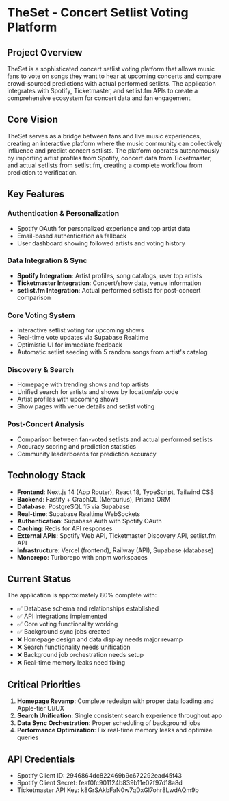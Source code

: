 # TheSet - Concert Setlist Voting Platform

## Project Overview

TheSet is a sophisticated concert setlist voting platform that allows music fans to vote on songs they want to hear at upcoming concerts and compare crowd-sourced predictions with actual performed setlists. The application integrates with Spotify, Ticketmaster, and setlist.fm APIs to create a comprehensive ecosystem for concert data and fan engagement.

## Core Vision

TheSet serves as a bridge between fans and live music experiences, creating an interactive platform where the music community can collectively influence and predict concert setlists. The platform operates autonomously by importing artist profiles from Spotify, concert data from Ticketmaster, and actual setlists from setlist.fm, creating a complete workflow from prediction to verification.

## Key Features

### Authentication & Personalization
- Spotify OAuth for personalized experience and top artist data
- Email-based authentication as fallback
- User dashboard showing followed artists and voting history

### Data Integration & Sync
- **Spotify Integration**: Artist profiles, song catalogs, user top artists
- **Ticketmaster Integration**: Concert/show data, venue information 
- **setlist.fm Integration**: Actual performed setlists for post-concert comparison

### Core Voting System
- Interactive setlist voting for upcoming shows
- Real-time vote updates via Supabase Realtime
- Optimistic UI for immediate feedback
- Automatic setlist seeding with 5 random songs from artist's catalog

### Discovery & Search
- Homepage with trending shows and top artists
- Unified search for artists and shows by location/zip code
- Artist profiles with upcoming shows
- Show pages with venue details and setlist voting

### Post-Concert Analysis
- Comparison between fan-voted setlists and actual performed setlists
- Accuracy scoring and prediction statistics
- Community leaderboards for prediction accuracy

## Technology Stack

- **Frontend**: Next.js 14 (App Router), React 18, TypeScript, Tailwind CSS
- **Backend**: Fastify + GraphQL (Mercurius), Prisma ORM
- **Database**: PostgreSQL 15 via Supabase
- **Real-time**: Supabase Realtime WebSockets
- **Authentication**: Supabase Auth with Spotify OAuth
- **Caching**: Redis for API responses
- **External APIs**: Spotify Web API, Ticketmaster Discovery API, setlist.fm API
- **Infrastructure**: Vercel (frontend), Railway (API), Supabase (database)
- **Monorepo**: Turborepo with pnpm workspaces

## Current Status
The application is approximately 80% complete with:
- ✅ Database schema and relationships established
- ✅ API integrations implemented
- ✅ Core voting functionality working
- ✅ Background sync jobs created
- ❌ Homepage design and data display needs major revamp
- ❌ Search functionality needs unification
- ❌ Background job orchestration needs setup
- ❌ Real-time memory leaks need fixing

## Critical Priorities
1. **Homepage Revamp**: Complete redesign with proper data loading and Apple-tier UI/UX
2. **Search Unification**: Single consistent search experience throughout app
3. **Data Sync Orchestration**: Proper scheduling of background jobs
4. **Performance Optimization**: Fix real-time memory leaks and optimize queries

## API Credentials
- Spotify Client ID: 2946864dc822469b9c672292ead45f43
- Spotify Client Secret: feaf0fc901124b839b11e02f97d18a8d
- Ticketmaster API Key: k8GrSAkbFaN0w7qDxGl7ohr8LwdAQm9b
